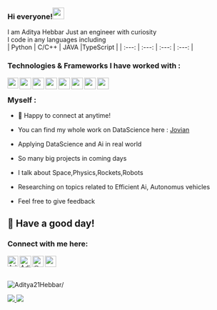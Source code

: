 ### Hi everyone!<img src="https://github.com/TheDudeThatCode/TheDudeThatCode/blob/master/Assets/Hi.gif" width="26px">
I am Aditya Hebbar Just an engineer with curiosity <br>
I code in any languages including   
| Python | C/C++ | JAVA  |TypeScript |
| :---:  | :---: | :---: |  :---:    | 

### Technologies & Frameworks I have worked with : 
<img align="left" width="24px"  src="https://img.icons8.com/color/48/000000/python--v1.png">
<img align="left" width="26px" src="https://img.icons8.com/color/48/000000/c-plus-plus-logo.png">
<img align="left" width="26px" src = "https://user-images.githubusercontent.com/84819735/152931573-ab2f4aba-5366-4ce9-93fc-cde85eb6c373.png">
<img align="left" width="26px"  src="https://img.icons8.com/metro/26/000000/sql.png"/>
<img align="left" width="26px"  src = "https://user-images.githubusercontent.com/84819735/152930847-1dd8221a-8f1d-48ec-8b59-79dde7d18e47.png"/>

<img align="left" width="26px" src="https://i.imgur.com/klf2iqs.png"/>

<img align="left" width="26px" src="https://img.icons8.com/external-tal-revivo-shadow-tal-revivo/24/000000/external-html-5-is-a-software-solution-stack-that-defines-the-properties-and-behaviors-of-web-page-logo-shadow-tal-revivo.png"/>
<img align="left" width="26px" src="https://i.imgur.com/93pIAQq.png"/>
<br>

### Myself :

- 💬 Happy to connect at anytime!

- You can find my whole work on DataScience here : <a href="https://jovian.ai/adityahebbarnhnm" >Jovian</a> <img src="https://github.com/TheDudeThatCode/TheDudeThatCode/blob/master/Assets/Medal.gif" width="15px">


- Applying DataScience and Ai in real world <img src="https://github.com/TheDudeThatCode/TheDudeThatCode/blob/master/Assets/happy.gif" width="15px">

- So many big projects in coming days <img src="https://github.com/TheDudeThatCode/TheDudeThatCode/blob/master/Assets/Earth.gif" width="15px">

-  I talk about Space,Physics,Rockets,Robots <img src="https://github.com/TheDudeThatCode/TheDudeThatCode/blob/master/Assets/Rocket.gif" width="15px">

- Researching on topics related to Efficient Ai, Autonomus vehicles <img src="https://github.com/TheDudeThatCode/TheDudeThatCode/blob/master/Assets/coin.gif" width="15px">
- Feel free to give feedback <img src="https://github.com/TheDudeThatCode/TheDudeThatCode/blob/master/Assets/powerup.gif" width="15px">
## :rainbow: Have a good day!
### Connect with me here:  


<a href="linkedin.com/in/aditya-hebbar-0878811b2">
    <img align="left" alt="Aditya Hebbar | Linkedin" width="24px" src="https://github.com/TheDudeThatCode/TheDudeThatCode/blob/master/Assets/Linkedin.svg" />
  </a>
   <a href="https://twitter.com/hebbar_aditya">
    <img align="left" alt="Aditya Hebbar | Twitter" width="26px" src="https://github.com/TheDudeThatCode/TheDudeThatCode/blob/master/Assets/Twitter.svg" />
</a> 
<a href="https://hebbaraditya.medium.com/" target="blank"><img align="left" src="https://img.icons8.com/ios-filled/50/000000/medium-logo.png" alt="@hebbaraditya" height="25" width="25" /></a>   
<a href="mailto:adityahebbarnhnm@gmail.com"><img height="25" width="25" src="https://cdn-icons-png.flaticon.com/512/281/281769.png" />
</a>

<br>
<br>
<p align="left"> <img src=https://komarev.com/ghpvc/?username=Aditya21Hebbar alt=Aditya21Hebbar/></p>
<a href=https://github.com/JovianML>
   <img src=https://img.shields.io/badge/Student-JovianML-brightgreen>
</a>
   <img src=https://img.shields.io/badge/Intern-OSGAnalytics-blue>



